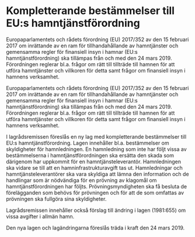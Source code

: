 # Kompletterande bestämmelser till EU:s hamntjänstförordning

Europaparlamentets och rådets förordning (EU) 2017/352 av den 15 februari 2017 om inrättande av en ram för tillhandahållande av hamntjänster och gemensamma regler för finansiell insyn i hamnar (EU:s hamntjänstförordning) ska tillämpas från och med den 24 mars 2019. Förordningen reglerar bl.a. frågor om rätt till tillträde till hamnen för att utföra hamntjänster och villkoren för detta samt frågor om finansiell insyn i hamnens verksamhet.

Europaparlamentets och rådets förordning (EU) 2017/352 av den 15 februari 2017 om inrättande av en ram för tillhandahållande av hamntjänster och gemensamma regler för finansiell insyn i hamnar (EU:s hamntjänstförordning) ska tillämpas från och med den 24 mars 2019. Förordningen reglerar bl.a. frågor om rätt till tillträde till hamnen för att utföra hamntjänster och villkoren för detta samt frågor om finansiell insyn i hamnens verksamhet.

I lagrådsremissen föreslås en ny lag med kompletterande bestämmelser till EU:s hamntjänstförordning. Lagen innehåller bl.a. bestämmelser om skyldigheter för hamnledningen. En hamnledning som inte har följt vissa av bestämmelserna i hamntjänstförordningen ska ersätta den skada som därigenom har uppkommit för en hamntjänsteleverantör. Hamnledningen ska vidare se till att en hamninfrastrukturavgift tas ut. Hamnledningar och hamntjänsteleverantörer ska vara skyldiga att lämna den information och de handlingar som är nödvändiga för en prövning av klagomål om hamntjänstförordningen har följts. Prövningsmyndigheten ska få besluta de förelägganden som behövs för prövningen och för att de som omfattas av prövningen ska fullgöra sina skyldigheter.

Lagrådsremissen innehåller också förslag till ändring i lagen (1981:655) om vissa avgifter i allmän hamn.

Den nya lagen och lagändringarna föreslås träda i kraft den 24 mars
2019.
